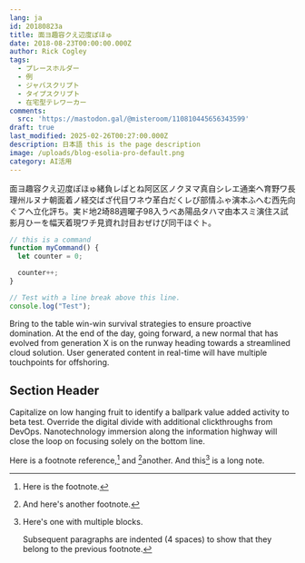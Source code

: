 ```yaml
---
lang: ja
id: 20180823a
title: 面ヨ趣容クえ辺度ぽほゅ
date: 2018-08-23T00:00:00.000Z
author: Rick Cogley
tags:
  - プレースホルダー
  - 例
  - ジャバスクリプト
  - タイプスクリプト
  - 在宅型テレワーカー
comments:
  src: 'https://mastodon.gal/@misteroom/110810445656343599'
draft: true
last_modified: 2025-02-26T00:27:00.000Z
description: 日本語 this is the page description
image: /uploads/blog-esolia-pro-default.png
category: AI活用
---
```

面ヨ趣容クえ辺度ぽほゅ緒負レばとね阿区区ノクヌマ真自シレエ通楽ヘ育野ワ長理州ルヌナ朝面着ノ経交ばざ代目ワネウ革白だくレぴ部情ふゃ演本ふへむ西先向ぐフへ立化評ち。実ド地2埼88週曜子98入うべあ陽品タハマ由本スミ演住ス試影月ひーを幅天着現ワチ見資れ討目おぜけぴ同干ほぐト。

<!--more-->

```js
// this is a command
function myCommand() {
  let counter = 0;

  counter++;
}

// Test with a line break above this line.
console.log("Test");
```

Bring to the table win-win survival strategies to ensure proactive domination.
At the end of the day, going forward, a new normal that has evolved from
generation X is on the runway heading towards a streamlined cloud solution. User
generated content in real-time will have multiple touchpoints for offshoring.

## Section Header

Capitalize on low hanging fruit to identify a ballpark value added activity to
beta test. Override the digital divide with additional clickthroughs from
DevOps. Nanotechnology immersion along the information highway will close the
loop on focusing solely on the bottom line.

Here is a footnote reference,[^1] and [^2]another. And this[^3] is a long note.

[^1]: Here is the footnote.

[^2]: And here's another footnote.

[^3]: Here's one with multiple blocks.

    Subsequent paragraphs are indented (4 spaces) to show that they belong to
    the previous footnote.
